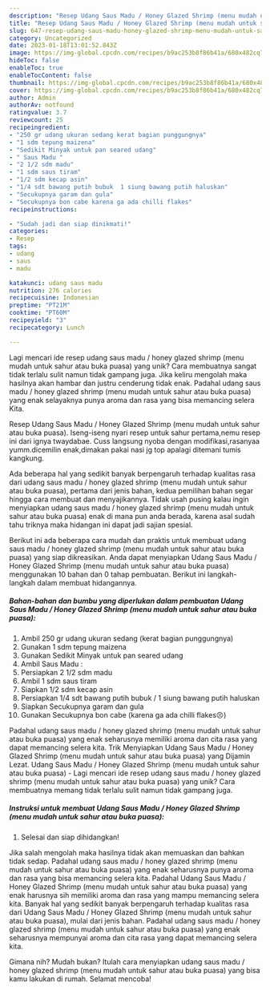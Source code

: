 ```yaml
---
description: "Resep Udang Saus Madu / Honey Glazed Shrimp (menu mudah untuk sahur atau buka puasa) yang Bisa Manjain Lidah"
title: "Resep Udang Saus Madu / Honey Glazed Shrimp (menu mudah untuk sahur atau buka puasa) yang Bisa Manjain Lidah"
slug: 647-resep-udang-saus-madu-honey-glazed-shrimp-menu-mudah-untuk-sahur-atau-buka-puasa-yang-bisa-manjain-lidah
category: Uncategorized
date: 2023-01-18T13:01:52.843Z
image: https://img-global.cpcdn.com/recipes/b9ac253b8f86b41a/680x482cq70/udang-saus-madu-honey-glazed-shrimp-menu-mudah-untuk-sahur-atau-buka-puasa-foto-resep-utama.jpg
hideToc: false
enableToc: true
enableTocContent: false
thumbnail: https://img-global.cpcdn.com/recipes/b9ac253b8f86b41a/680x482cq70/udang-saus-madu-honey-glazed-shrimp-menu-mudah-untuk-sahur-atau-buka-puasa-foto-resep-utama.jpg
cover: https://img-global.cpcdn.com/recipes/b9ac253b8f86b41a/680x482cq70/udang-saus-madu-honey-glazed-shrimp-menu-mudah-untuk-sahur-atau-buka-puasa-foto-resep-utama.jpg
author: Admin
authorAv: notfound
ratingvalue: 3.7
reviewcount: 25
recipeingredient:
- "250 gr udang ukuran sedang kerat bagian punggungnya"
- "1 sdm tepung maizena"
- "Sedikit Minyak untuk pan seared udang"
- " Saus Madu "
- "2 1/2 sdm madu"
- "1 sdm saus tiram"
- "1/2 sdm kecap asin"
- "1/4 sdt bawang putih bubuk  1 siung bawang putih haluskan"
- "Secukupnya garam dan gula"
- "Secukupnya bon cabe karena ga ada chilli flakes"
recipeinstructions:

- "Sudah jadi dan siap dinikmati!"
categories:
- Resep
tags:
- udang
- saus
- madu

katakunci: udang saus madu 
nutrition: 276 calories
recipecuisine: Indonesian
preptime: "PT21M"
cooktime: "PT60M"
recipeyield: "3"
recipecategory: Lunch

---
```





Lagi mencari ide resep udang saus madu / honey glazed shrimp (menu mudah untuk sahur atau buka puasa) yang unik? Cara membuatnya sangat tidak terlalu sulit namun tidak gampang juga. Jika keliru mengolah maka hasilnya akan hambar dan justru cenderung tidak enak. Padahal udang saus madu / honey glazed shrimp (menu mudah untuk sahur atau buka puasa) yang enak selayaknya punya aroma dan rasa yang bisa memancing selera Kita.





Resep Udang Saus Madu / Honey Glazed Shrimp (menu mudah untuk sahur atau buka puasa). Iseng-iseng nyari resep untuk sahur pertama,nemu resep ini dari ignya twaydabae. Cuss langsung nyoba dengan modifikasi,rasanyaa yumm.dicemilin enak,dimakan pakai nasi jg top apalagi ditemani tumis kangkung.

Ada beberapa hal yang sedikit banyak berpengaruh terhadap kualitas rasa dari udang saus madu / honey glazed shrimp (menu mudah untuk sahur atau buka puasa), pertama dari jenis bahan, kedua pemilihan bahan segar hingga cara membuat dan menyajikannya. Tidak usah pusing kalau ingin menyiapkan udang saus madu / honey glazed shrimp (menu mudah untuk sahur atau buka puasa) enak di mana pun anda berada, karena asal sudah tahu triknya maka hidangan ini dapat jadi sajian spesial.






Berikut ini ada beberapa cara mudah dan praktis untuk membuat udang saus madu / honey glazed shrimp (menu mudah untuk sahur atau buka puasa) yang siap dikreasikan. Anda dapat menyiapkan Udang Saus Madu / Honey Glazed Shrimp (menu mudah untuk sahur atau buka puasa) menggunakan 10 bahan dan 0 tahap pembuatan. Berikut ini langkah-langkah dalam membuat hidangannya.

<!--inarticleads1-->

##### Bahan-bahan dan bumbu yang diperlukan dalam pembuatan Udang Saus Madu / Honey Glazed Shrimp (menu mudah untuk sahur atau buka puasa):

1. Ambil 250 gr udang ukuran sedang (kerat bagian punggungnya)
1. Gunakan 1 sdm tepung maizena
1. Gunakan Sedikit Minyak untuk pan seared udang
1. Ambil  Saus Madu :
1. Persiapkan 2 1/2 sdm madu
1. Ambil 1 sdm saus tiram
1. Siapkan 1/2 sdm kecap asin
1. Persiapkan 1/4 sdt bawang putih bubuk / 1 siung bawang putih haluskan
1. Siapkan Secukupnya garam dan gula
1. Gunakan Secukupnya bon cabe (karena ga ada chilli flakes😣)


Padahal udang saus madu / honey glazed shrimp (menu mudah untuk sahur atau buka puasa) yang enak seharusnya memiliki aroma dan cita rasa yang dapat memancing selera kita. Trik Menyiapkan Udang Saus Madu / Honey Glazed Shrimp (menu mudah untuk sahur atau buka puasa) yang Dijamin Lezat. Udang Saus Madu / Honey Glazed Shrimp (menu mudah untuk sahur atau buka puasa) - Lagi mencari ide resep udang saus madu / honey glazed shrimp (menu mudah untuk sahur atau buka puasa) yang unik? Cara membuatnya memang tidak terlalu sulit namun tidak gampang juga. 

<!--inarticleads2-->

##### Instruksi untuk membuat Udang Saus Madu / Honey Glazed Shrimp (menu mudah untuk sahur atau buka puasa):


1. Selesai dan siap dihidangkan!

Jika salah mengolah maka hasilnya tidak akan memuaskan dan bahkan tidak sedap. Padahal udang saus madu / honey glazed shrimp (menu mudah untuk sahur atau buka puasa) yang enak seharusnya punya aroma dan rasa yang bisa memancing selera kita. Padahal Udang Saus Madu / Honey Glazed Shrimp (menu mudah untuk sahur atau buka puasa) yang enak harusnya sih memiliki aroma dan rasa yang mampu memancing selera kita. Banyak hal yang sedikit banyak berpengaruh terhadap kualitas rasa dari Udang Saus Madu / Honey Glazed Shrimp (menu mudah untuk sahur atau buka puasa), mulai dari jenis bahan. Padahal udang saus madu / honey glazed shrimp (menu mudah untuk sahur atau buka puasa) yang enak seharusnya mempunyai aroma dan cita rasa yang dapat memancing selera kita. 

Gimana nih? Mudah bukan? Itulah cara menyiapkan udang saus madu / honey glazed shrimp (menu mudah untuk sahur atau buka puasa) yang bisa kamu lakukan di rumah. Selamat mencoba!
